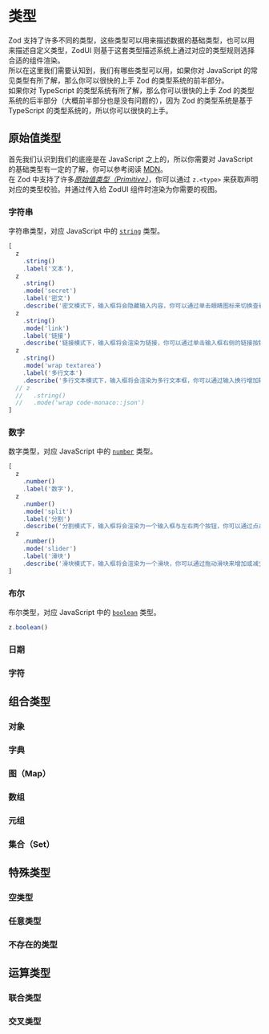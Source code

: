 # 类型

Zod 支持了许多不同的类型，这些类型可以用来描述数据的基础类型，也可以用来描述自定义类型，ZodUI 则基于这套类型描述系统上通过对应的类型规则选择合适的组件渲染。\
所以在这里我们需要认知到，我们有哪些类型可以用，如果你对 JavaScript 的常见类型有所了解，那么你可以很快的上手 Zod 的类型系统的前半部分。\
如果你对 TypeScript 的类型系统有所了解，那么你可以很快的上手 Zod 的类型系统的后半部分（大概前半部分也是没有问题的），因为 Zod 的类型系统是基于 TypeScript 的类型系统的，所以你可以很快的上手。

## 原始值类型

首先我们认识到我们的底座是在 JavaScript 之上的，所以你需要对 JavaScript 的基础类型有一定的了解，你可以参考阅读 [MDN](https://developer.mozilla.org/zh-CN/docs/Web/JavaScript/Data_structures)。\
在 Zod 中支持了许多[*原始值类型（Primitive）*](https://developer.mozilla.org/zh-CN/docs/Web/JavaScript/Data_structures#%E5%8E%9F%E5%A7%8B%E5%80%BC)，你可以通过 `z.<type>` 来获取声明对应的类型校验。并通过传入给 ZodUI 组件时渲染为你需要的视图。

### 字符串

字符串类型，对应 JavaScript 中的 [`string`](https://developer.mozilla.org/zh-CN/docs/Web/JavaScript/Reference/Global_Objects/String) 类型。

```typescript zodui:preview
[
  z
    .string()
    .label('文本'),
  z
    .string()
    .mode('secret')
    .label('密文')
    .describe('密文模式下，输入框将会隐藏输入内容，你可以通过单击眼睛图标来切换查看模式。'),
  z
    .string()
    .mode('link')
    .label('链接')
    .describe('链接模式下，输入框将会渲染为链接，你可以通过单击输入框右侧的链接按钮来跳转到对应的输入内容所在的地址。'),
  z
    .string()
    .mode('wrap textarea')
    .label('多行文本')
    .describe('多行文本模式下，输入框将会渲染为多行文本框，你可以通过输入换行增加输入框的高度。'),
  // z
  //   .string()
  //   .mode('wrap code-monaco::json')
]
```

### 数字

数字类型，对应 JavaScript 中的 [`number`](https://developer.mozilla.org/zh-CN/docs/Web/JavaScript/Reference/Global_Objects/Number) 类型。

```typescript zodui:preview
[
  z
    .number()
    .label('数字'),
  z
    .number()
    .mode('split')
    .label('分割')
    .describe('分割模式下，输入框将会渲染为一个输入框与左右两个按钮，你可以通过点击按钮来增加或减少输入框的值。'),
  z
    .number()
    .mode('slider')
    .label('滑块')
    .describe('滑块模式下，输入框将会渲染为一个滑块，你可以通过拖动滑块来增加或减少输入框的值。'),
]
```

### 布尔

布尔类型，对应 JavaScript 中的 [`boolean`](https://developer.mozilla.org/zh-CN/docs/Web/JavaScript/Reference/Global_Objects/Boolean) 类型。

```typescript zodui:preview
z.boolean()
```

### 日期

### 字符

## 组合类型

### 对象

### 字典

### 图（Map）

### 数组

### 元组

### 集合（Set）

## 特殊类型

### 空类型

### 任意类型

### 不存在的类型

## 运算类型

### 联合类型

### 交叉类型
